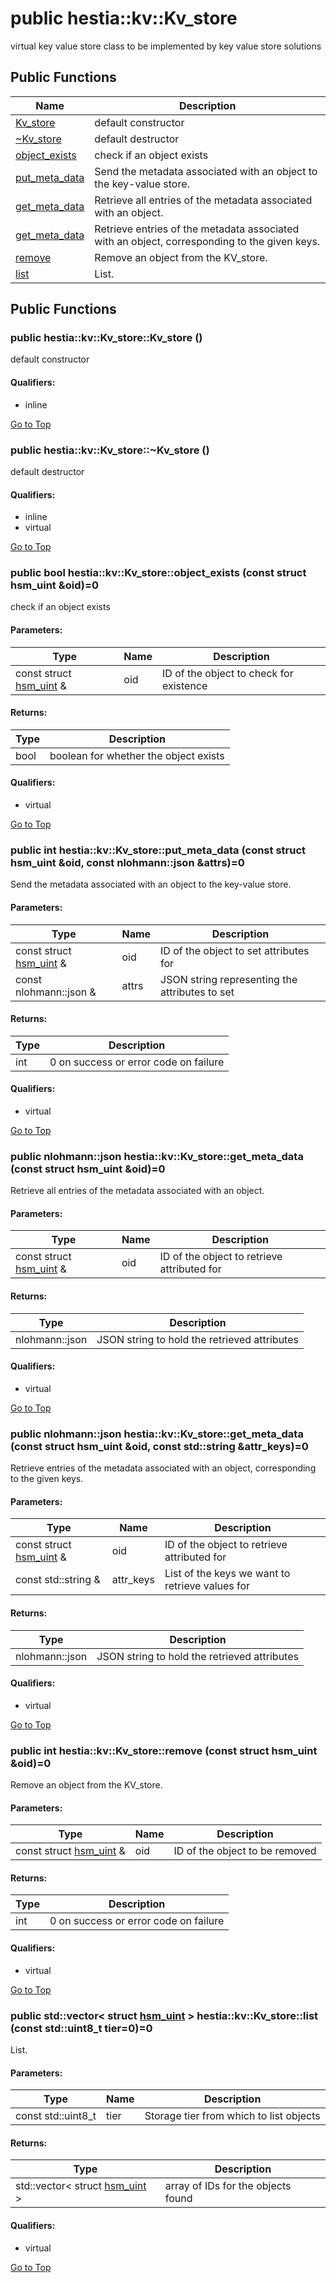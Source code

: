 # <a name='hestia-kv-Kv_store' /> public hestia::kv::Kv_store

virtual key value store class to be implemented by key value store solutions 




## Public Functions
| Name | Description | 
| ---- | ---- |
| [Kv_store](#hestia-kv-Kv_store-Kv_store) | default constructor  |
| [~Kv_store](#hestia-kv-Kv_store-~Kv_store) | default destructor  |
| [object_exists](#hestia-kv-Kv_store-object_exists) | check if an object exists  |
| [put_meta_data](#hestia-kv-Kv_store-put_meta_data) | Send the metadata associated with an object to the key-value store.  |
| [get_meta_data](#hestia-kv-Kv_store-get_meta_data) | Retrieve all entries of the metadata associated with an object.  |
| [get_meta_data](#hestia-kv-Kv_store-get_meta_data-1) | Retrieve entries of the metadata associated with an object, corresponding to the given keys.  |
| [remove](#hestia-kv-Kv_store-remove) | Remove an object from the KV_store.  |
| [list](#hestia-kv-Kv_store-list) | List.  |



## Public Functions
### <a name='hestia-kv-Kv_store-Kv_store' /> public  hestia::kv::Kv_store::Kv_store ()

default constructor 








#### Qualifiers: 
* inline


[Go to Top](#hestia-kv-Kv_store)

### <a name='hestia-kv-Kv_store-~Kv_store' /> public  hestia::kv::Kv_store::~Kv_store ()

default destructor 








#### Qualifiers: 
* inline
* virtual


[Go to Top](#hestia-kv-Kv_store)

### <a name='hestia-kv-Kv_store-object_exists' /> public bool hestia::kv::Kv_store::object_exists (const struct hsm_uint &oid)=0

check if an object exists 




#### Parameters: 
| Type | Name | Description | 
| ---- | ---- | ---- |
| const struct [hsm_uint][hestia-hsm_uint] & | oid | ID of the object to check for existence |

#### Returns: 
| Type | Description | 
| ---- | ---- |
| bool | boolean for whether the object exists  |












#### Qualifiers: 
* virtual


[Go to Top](#hestia-kv-Kv_store)

### <a name='hestia-kv-Kv_store-put_meta_data' /> public int hestia::kv::Kv_store::put_meta_data (const struct hsm_uint &oid, const nlohmann::json &attrs)=0

Send the metadata associated with an object to the key-value store. 




#### Parameters: 
| Type | Name | Description | 
| ---- | ---- | ---- |
| const struct [hsm_uint][hestia-hsm_uint] & | oid | ID of the object to set attributes for  |
| const nlohmann::json & | attrs | JSON string representing the attributes to set |

#### Returns: 
| Type | Description | 
| ---- | ---- |
| int | 0 on success or error code on failure  |












#### Qualifiers: 
* virtual


[Go to Top](#hestia-kv-Kv_store)

### <a name='hestia-kv-Kv_store-get_meta_data' /> public nlohmann::json hestia::kv::Kv_store::get_meta_data (const struct hsm_uint &oid)=0

Retrieve all entries of the metadata associated with an object. 




#### Parameters: 
| Type | Name | Description | 
| ---- | ---- | ---- |
| const struct [hsm_uint][hestia-hsm_uint] & | oid | ID of the object to retrieve attributed for |

#### Returns: 
| Type | Description | 
| ---- | ---- |
| nlohmann::json | JSON string to hold the retrieved attributes  |












#### Qualifiers: 
* virtual


[Go to Top](#hestia-kv-Kv_store)

### <a name='hestia-kv-Kv_store-get_meta_data-1' /> public nlohmann::json hestia::kv::Kv_store::get_meta_data (const struct hsm_uint &oid, const std::string &attr_keys)=0

Retrieve entries of the metadata associated with an object, corresponding to the given keys. 




#### Parameters: 
| Type | Name | Description | 
| ---- | ---- | ---- |
| const struct [hsm_uint][hestia-hsm_uint] & | oid | ID of the object to retrieve attributed for |
| const std::string & | attr_keys | List of the keys we want to retrieve values for |

#### Returns: 
| Type | Description | 
| ---- | ---- |
| nlohmann::json | JSON string to hold the retrieved attributes  |












#### Qualifiers: 
* virtual


[Go to Top](#hestia-kv-Kv_store)

### <a name='hestia-kv-Kv_store-remove' /> public int hestia::kv::Kv_store::remove (const struct hsm_uint &oid)=0

Remove an object from the KV_store. 




#### Parameters: 
| Type | Name | Description | 
| ---- | ---- | ---- |
| const struct [hsm_uint][hestia-hsm_uint] & | oid | ID of the object to be removed |

#### Returns: 
| Type | Description | 
| ---- | ---- |
| int | 0 on success or error code on failure  |












#### Qualifiers: 
* virtual


[Go to Top](#hestia-kv-Kv_store)

### <a name='hestia-kv-Kv_store-list' /> public std::vector< struct [hsm_uint][hestia-hsm_uint] > hestia::kv::Kv_store::list (const std::uint8_t tier=0)=0

List. 




#### Parameters: 
| Type | Name | Description | 
| ---- | ---- | ---- |
| const std::uint8_t | tier | Storage tier from which to list objects |

#### Returns: 
| Type | Description | 
| ---- | ---- |
| std::vector< struct [hsm_uint][hestia-hsm_uint] > | array of IDs for the objects found  |












#### Qualifiers: 
* virtual


[Go to Top](#hestia-kv-Kv_store)

[hestia-hsm_uint]:./../hsm_uint.md#hestia-hsm_uint
